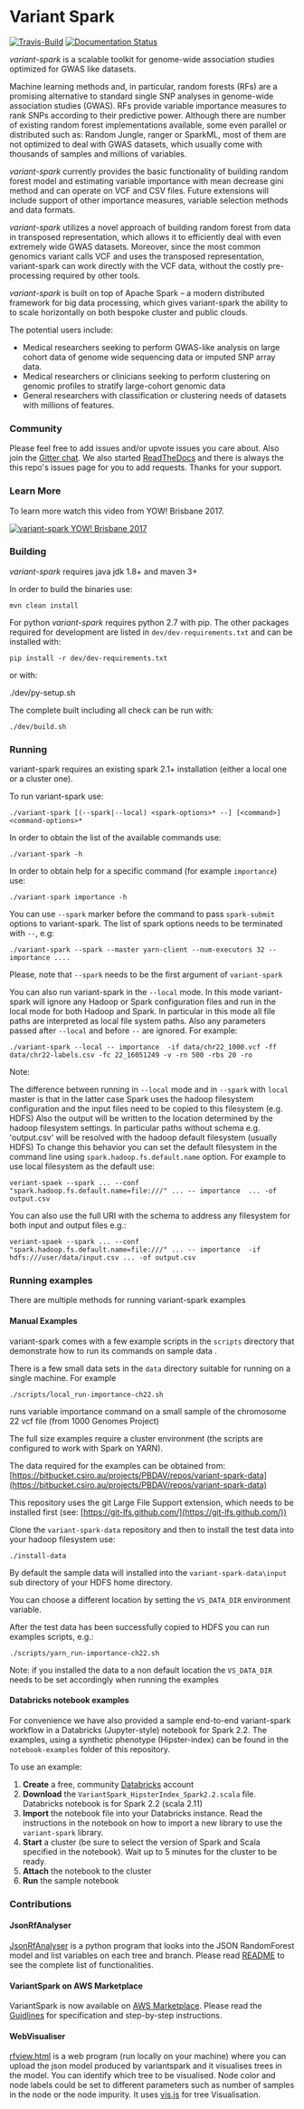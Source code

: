 # Variant Spark

[![Travis-Build](https://travis-ci.org/aehrc/VariantSpark.svg?branch=master)](https://travis-ci.org/aehrc/VariantSpark#)
[![Documentation Status](https://readthedocs.org/projects/variantspark/badge/?version=latest)](http://variantspark.readthedocs.io/en/latest/?badge=latest)

_variant-spark_ is a scalable toolkit for genome-wide association studies optimized for GWAS like datasets.

Machine learning methods and, in particular, random forests (RFs) are a promising alternative to standard single SNP analyses in genome-wide association studies (GWAS). RFs provide variable importance measures to rank SNPs according to their predictive power.
Although there are number of existing random forest implementations available, some even parallel or distributed such as: Random Jungle, ranger or SparkML, most of them are not optimized to deal with GWAS datasets, which usually come with thousands of samples and millions of variables.

_variant-spark_ currently provides the basic functionality of building random forest model and estimating variable importance with mean decrease gini method and can operate on VCF and CSV files. Future extensions will include support of other importance measures, variable selection methods and data formats.

_variant-spark_ utilizes a novel approach of building random forest from data in transposed representation, which allows it to efficiently deal with even extremely wide GWAS datasets. Moreover, since the most common genomics variant calls VCF and uses the transposed representation, variant-spark can work directly with the VCF data, without the costly pre-processing required by other tools.

_variant-spark_ is built on top of Apache Spark – a modern distributed framework for big data processing, which gives variant-spark the ability to to scale horizontally on both bespoke cluster and public clouds.

The potential users include:

- Medical researchers seeking to perform GWAS-like analysis on large cohort data of genome wide sequencing data or imputed SNP array data.
- Medical researchers or clinicians seeking to perform clustering on genomic profiles to stratify large-cohort genomic data
- General researchers with classification or clustering needs of datasets with millions of features.

### Community

Please feel free to add issues and/or upvote issues you care about. Also join the [Gitter chat](https://gitter.im/VariantSpark/Lobby).
We also started [ReadTheDocs](https://variantspark.readthedocs.io/en/latest/) and there is always the this repo's issues page for you to add requests. Thanks for your support.

### Learn More

To learn more watch this video from YOW! Brisbane 2017.

[![variant-spark YOW! Brisbane 2017](/images/YOW__Conference_2017_Lynn_Langit___Denis_Bauer_-_Cloud_Data_Pipelines_-_YouTube.png?raw=true)](https://www.youtube.com/watch?v=0nw5nQ5T27E)

### Building

_variant-spark_ requires java jdk 1.8+ and maven 3+

In order to build the binaries use:

    mvn clean install

For python _variant-spark_ requires python 2.7 with pip.
The other packages required for development are listed in `dev/dev-requirements.txt` and can be installed with:

    pip install -r dev/dev-requirements.txt

or with:

./dev/py-setup.sh

The complete built including all check can be run with:

    ./dev/build.sh

### Running

variant-spark requires an existing spark 2.1+ installation (either a local one or a cluster one).

To run variant-spark use:

    ./variant-spark [(--spark|--local) <spark-options>* --] [<command>] <command-options>*

In order to obtain the list of the available commands use:

    ./variant-spark -h

In order to obtain help for a specific command (for example `importance`) use:

    ./variant-spark importance -h

You can use `--spark` marker before the command to pass `spark-submit` options to variant-spark. The list of spark options needs to be terminated with `--`, e.g:

    ./variant-spark --spark --master yarn-client --num-executors 32 -- importance ....

Please, note that `--spark` needs to be the first argument of `variant-spark`

You can also run variant-spark in the `--local` mode. In this mode variant-spark will ignore any Hadoop or Spark configuration files and run in the local mode for both Hadoop and Spark. In particular in this mode all file paths are interpreted as local file system paths. Also any parameters passed after `--local` and before `--` are ignored. For example:

    ./variant-spark --local -- importance  -if data/chr22_1000.vcf -ff data/chr22-labels.csv -fc 22_16051249 -v -rn 500 -rbs 20 -ro

Note:

The difference between running in `--local` mode and in `--spark` with `local` master is that in the latter case Spark uses the hadoop filesystem configuration and the input files need to be copied to this filesystem (e.g. HDFS)
Also the output will be written to the location determined by the hadoop filesystem settings. In particular paths without schema e.g. 'output.csv' will be resolved with the hadoop default filesystem (usually HDFS)
To change this behavior you can set the default filesystem in the command line using `spark.hadoop.fs.default.name` option. For example to use local filesystem as the default use:

    veriant-spaek --spark ... --conf "spark.hadoop.fs.default.name=file:///" ... -- importance  ... -of output.csv

You can also use the full URI with the schema to address any filesystem for both input and output files e.g.:

    veriant-spaek --spark ... --conf "spark.hadoop.fs.default.name=file:///" ... -- importance  -if hdfs:///user/data/input.csv ... -of output.csv

### Running examples

There are multiple methods for running variant-spark examples

#### Manual Examples

variant-spark comes with a few example scripts in the `scripts` directory that demonstrate how to run its commands on sample data .

There is a few small data sets in the `data` directory suitable for running on a single machine. For example

    ./scripts/local_run-importance-ch22.sh

runs variable importance command on a small sample of the chromosome 22 vcf file (from 1000 Genomes Project)

The full size examples require a cluster environment (the scripts are configured to work with Spark on YARN).

The data required for the examples can be obtained from: [https://bitbucket.csiro.au/projects/PBDAV/repos/variant-spark-data](https://bitbucket.csiro.au/projects/PBDAV/repos/variant-spark-data)

This repository uses the git Large File Support extension, which needs to be installed first (see: [https://git-lfs.github.com/](https://git-lfs.github.com/))

Clone the `variant-spark-data` repository and then to install the test data into your hadoop filesystem use:

    ./install-data

By default the sample data will installed into the `variant-spark-data\input` sub directory of your HDFS home directory.

You can choose a different location by setting the `VS_DATA_DIR` environment variable.

After the test data has been successfully copied to HDFS you can run examples scripts, e.g.:

    ./scripts/yarn_run-importance-ch22.sh

Note: if you installed the data to a non default location the `VS_DATA_DIR` needs to be set accordingly when running the examples

#### Databricks notebook examples

For convenience we have also provided a sample end-to-end variant-spark workflow
in a Databricks (Jupyter-style) notebook for Spark 2.2. The examples, using a synthetic phenotype (Hipster-index)
can be found in the `notebook-examples` folder of this repository.

To use an example:

1. **Create** a free, community [Databricks](https://databricks.com/) account
2. **Download** the `VariantSpark_HipsterIndex_Spark2.2.scala` file. Databricks notebook is for Spark 2.2 (scala 2.11)
3. **Import** the notebook file into your Databricks instance. Read the instructions in the notebook on how to import a new library to use the `variant-spark` library.
4. **Start** a cluster (be sure to select the version of Spark and Scala specified in the notebook). Wait up to 5 minutes for the cluster to be ready.
5. **Attach** the notebook to the cluster
6. **Run** the sample notebook

### Contributions

#### JsonRfAnalyser

[JsonRfAnalyser](contributions/JsonRfAnalyser) is a python program that looks into the JSON RandomForest model and list variables on each tree and branch. Please read [README](contributions/JsonRfAnalyser/README.md) to see the complete list of functionalities.

#### VariantSpark on AWS Marketplace

VariantSpark is now available on [AWS Marketplace](https://aws.amazon.com/marketplace/pp/AEHRC-VariantSpark-Notebook/B07YVND4TD). Please read the [Guidlines](contributions/AwsMarketplace/README.md) for specification and step-by-step instructions.

#### WebVisualiser

[rfview.html](contributions/WebVisualiser/rfview.html) is a web program (run locally on your machine) where you can upload the json model produced by variantspark and it visualises trees in the model. You can identify which tree to be visualised. Node color and node labels could be set to different parameters such as number of samples in the node or the node impurity. It uses [vis.js](https://visjs.org/) for tree Visualisation.
